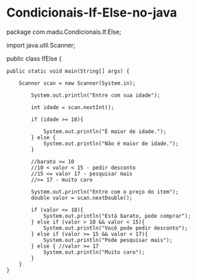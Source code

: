 # Condicionais-If-Else-no-java

package com.madu.Condicionais.If.Else;

import java.util.Scanner;

public class IfElse {

	public static void main(String[] args) {
		
		Scanner scan = new Scanner(System.in);
		
			System.out.println("Entre com sua idade");
			
			int idade = scan.nextInt();
			
			if (idade >= 18){
				
				System.out.println("É maior de idade.");
			} else {
				System.out.println("Não é maior de idade.");
			}
			
			//barato <= 10
			//10 < valor < 15 - pedir desconto
			//15 <= valor 17 - pesquisar mais
			//>= 17 - muito caro
			
			System.out.println("Entre com o preço do item");
			double valor = scan.nextDouble();
			
			if (valor <= 10){
				System.out.println("Está barato, pode comprar");
			} else if (valor > 10 && valor < 15){
				System.out.println("Você pode pedir desconto");
			} else if (valor >= 15 && valor < 17){
				System.out.println("Pode pesquisar mais");
			} else { //valor >= 17
				System.out.println("Muito caro");
			}
		}
	}
